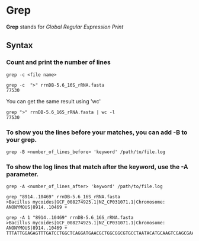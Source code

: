 # Grep

__Grep__ stands for _Global Regular Expression Print_


## Syntax

### Count and print the number of lines
`grep -c <file name>`
```
grep -c  ">" rrnDB-5.6_16S_rRNA.fasta
77530
```

You can get the same result using 'wc'
```
grep ">" rrnDB-5.6_16S_rRNA.fasta | wc -l
77530
```

### To show you the lines before your matches, you can add -B to your grep.
```
grep -B <number_of_lines_before> 'keyword' /path/to/file.log
```

### To show the log lines that match after the keyword, use the -A parameter.
```
grep -A <number_of_lines_after> 'keyword' /path/to/file.log
```
```
grep "8914..10469" rrnDB-5.6_16S_rRNA.fasta
>Bacillus mycoides|GCF_008274925.1|NZ_CP031071.1|Chromosome: ANONYMOUS|8914..10469 +
```
```
grep -A 1 "8914..10469" rrnDB-5.6_16S_rRNA.fasta
>Bacillus mycoides|GCF_008274925.1|NZ_CP031071.1|Chromosome: ANONYMOUS|8914..10469 +
TTTATTGGAGAGTTTGATCCTGGCTCAGGATGAACGCTGGCGGCGTGCCTAATACATGCAAGTCGAGCGAATGGATTAA
```
